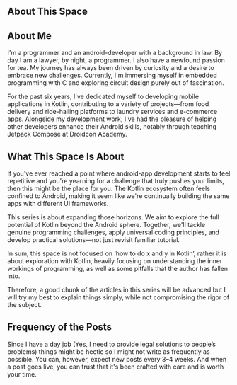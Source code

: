 ## About This Space
## About Me

I'm a programmer and an android-developer with a background in law. By day I am a lawyer, by night, a programmer. 
I also have a newfound passion for tea. My journey has always been driven by curiosity and a desire to embrace new challenges. 
Currently, I'm immersing myself in embedded programming with C and exploring circuit design purely out of fascination.

For the past six years, I've dedicated myself to developing mobile applications in Kotlin, 
contributing to a variety of projects—from food delivery and ride-hailing platforms to laundry services and e-commerce apps. 
Alongside my development work, I've had the pleasure of helping other developers enhance their Android skills, 
notably through teaching Jetpack Compose at Droidcon Academy.

## **What This Space Is About**

If you've ever reached a point where android-app development starts to feel repetitive and you're yearning for a challenge 
that truly pushes your limits, then this might be the place for you. The Kotlin ecosystem often feels confined to Android, 
making it seem like we're continually building the same apps with different UI frameworks.

This series is about expanding those horizons. We aim to explore the full potential of Kotlin beyond the Android sphere.
Together, we'll tackle genuine programming challenges, apply universal coding principles, and develop practical solutions—not just revisit familiar tutorial.

In sum, this space is not focused on ‘how to do x and y in Kotlin’, rather it is about exploration with Kotlin, heavily 
focusing on understanding the inner workings of programming, as well as some pitfalls that the author has fallen into.

Therefore, a good chunk of the articles in this series will be advanced but I will try my best to explain things simply, 
while not compromising the rigor of the subject.

## Frequency of the Posts

Since I have a day job (Yes, I need to provide legal solutions to people’s problems) things might be hectic so I might not write as frequently as possible.
You can, however, expect new posts every 3–4 weeks. And when a post goes live, you can trust that it's been crafted with care and is worth your time.